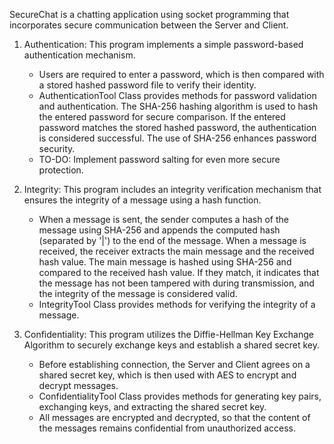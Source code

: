 SecureChat is a chatting application using socket programming that incorporates secure communication between the Server and Client.
1. Authentication: This program implements a simple password-based authentication mechanism.
    - Users are required to enter a password, which is then compared with a stored hashed password file to verify their identity.
    - AuthenticationTool Class provides methods for password validation and authentication. The SHA-256 hashing algorithm is used to hash the entered password for secure comparison. If the entered password matches the stored hashed password, the authentication is considered successful. The use of SHA-256 enhances password security.
    - TO-DO: Implement password salting for even more secure protection.

2. Integrity: This program includes an integrity verification mechanism that ensures the integrity of a message using a hash function.
    - When a message is sent, the sender computes a hash of the message using SHA-256 and appends the computed hash (separated by '|') to the end of the message. When a message is received, the receiver extracts the main message and the received hash value. The main message is hashed using SHA-256 and compared to the received hash value. If they match, it indicates that the message has not been tampered with during transmission, and the integrity of the message is considered valid.
    - IntegrityTool Class provides methods for verifying the integrity of a message. 

3.  Confidentiality: This program utilizes the Diffie-Hellman Key Exchange Algorithm to securely exchange keys and establish a shared secret key.
    - Before establishing connection, the Server and Client agrees on a shared secret key, which is then used with AES to encrypt and decrypt messages.
    - ConfidentialityTool Class provides methods for generating key pairs, exchanging keys, and extracting the shared secret key.
    - All messages are encrypted and decrypted, so that the content of the messages remains confidential from unauthorized access.


